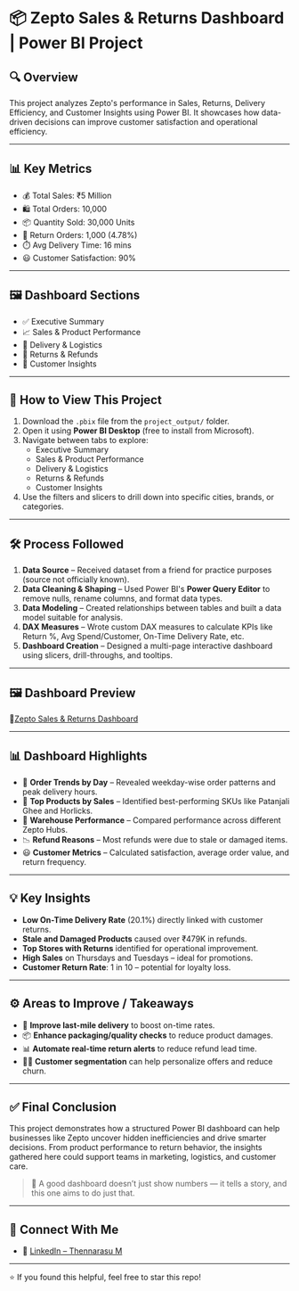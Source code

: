 # 📦 Zepto Sales & Returns Dashboard | Power BI Project

## 🔍 Overview

This project analyzes Zepto's performance in Sales, Returns, Delivery Efficiency, and Customer Insights using Power BI. It showcases how data-driven decisions can improve customer satisfaction and operational efficiency.

---

## 📊 Key Metrics

- 💰 Total Sales: ₹5 Million
- 🛍️ Total Orders: 10,000
- 📦 Quantity Sold: 30,000 Units
- 🔁 Return Orders: 1,000 (4.78%)
- ⏱️ Avg Delivery Time: 16 mins
- 😃 Customer Satisfaction: 90%

---

## 🖼️ Dashboard Sections

- ✅ Executive Summary
- 📈 Sales & Product Performance
- 🚚 Delivery & Logistics
- 🔁 Returns & Refunds
- 🧍 Customer Insights

---

## 🚀 How to View This Project

1. Download the `.pbix` file from the `project_output/` folder.
2. Open it using **Power BI Desktop** (free to install from Microsoft).
3. Navigate between tabs to explore:
   - Executive Summary
   - Sales & Product Performance
   - Delivery & Logistics
   - Returns & Refunds
   - Customer Insights
4. Use the filters and slicers to drill down into specific cities, brands, or categories.

---

## 🛠️ Process Followed

1. **Data Source** – Received dataset from a friend for practice purposes (source not officially known).
2. **Data Cleaning & Shaping** – Used Power BI's **Power Query Editor** to remove nulls, rename columns, and format data types.
3. **Data Modeling** – Created relationships between tables and built a data model suitable for analysis.
4. **DAX Measures** – Wrote custom DAX measures to calculate KPIs like Return %, Avg Spend/Customer, On-Time Delivery Rate, etc.
5. **Dashboard Creation** – Designed a multi-page interactive dashboard using slicers, drill-throughs, and tooltips.

---

## 🖼️ Dashboard Preview

🔗[Zepto Sales & Returns Dashboard](https://github.com/ThennarasuM15/-Zepto-Business-Insights-Dashboard/blob/main/Project%20Output/zepto%20project.pdf)

---

## 📊 Dashboard Highlights

- 📅 **Order Trends by Day** – Revealed weekday-wise order patterns and peak delivery hours.
- 🧴 **Top Products by Sales** – Identified best-performing SKUs like Patanjali Ghee and Horlicks.
- 🏬 **Warehouse Performance** – Compared performance across different Zepto Hubs.
- 📉 **Refund Reasons** – Most refunds were due to stale or damaged items.
- 😃 **Customer Metrics** – Calculated satisfaction, average order value, and return frequency.

---

## 💡 Key Insights

- **Low On-Time Delivery Rate** (20.1%) directly linked with customer returns.
- **Stale and Damaged Products** caused over ₹479K in refunds.
- **Top Stores with Returns** identified for operational improvement.
- **High Sales** on Thursdays and Tuesdays – ideal for promotions.
- **Customer Return Rate**: 1 in 10 – potential for loyalty loss.

---

## ⚙️ Areas to Improve / Takeaways

- 🚚 **Improve last-mile delivery** to boost on-time rates.
- 📦 **Enhance packaging/quality checks** to reduce product damages.
- 📊 **Automate real-time return alerts** to reduce refund lead time.
- 👨‍💼 **Customer segmentation** can help personalize offers and reduce churn.

---

## ✅ Final Conclusion

This project demonstrates how a structured Power BI dashboard can help businesses like Zepto uncover hidden inefficiencies and drive smarter decisions. From product performance to return behavior, the insights gathered here could support teams in marketing, logistics, and customer care.

> 📌 A good dashboard doesn’t just show numbers — it tells a story, and this one aims to do just that.

---

## 🤝 Connect With Me

- 🔗 [LinkedIn – Thennarasu M](https://www.linkedin.com/in/thennarasu-m-da/)

---

⭐ If you found this helpful, feel free to star this repo!
